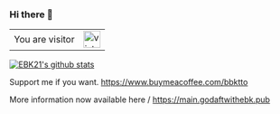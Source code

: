 ### Hi there 👋

<!--
**eebssk1/eebssk1** is a ✨ _special_ ✨ repository because its `README.md` (this file) appears on your GitHub profile.

Here are some ideas to get you started:

- 🔭 I’m currently working on ...
- 🌱 I’m currently learning ...
- 👯 I’m looking to collaborate on ...
- 🤔 I’m looking for help with ...
- 💬 Ask me about ...
- 📫 How to reach me: ...
- 😄 Pronouns: ...
- ⚡ Fun fact: ...
-->
<table>
  <tr>
    <td>You are visitor</td>
    <td><img src="https://profile-counter.glitch.me/EBK21/count.svg" alt="vistor count" height="30" /></td>
  </tr>
</table>

[![EBK21's github stats](https://github-readme-stats.vercel.app/api?username=eebssk1&show_icons=true&theme=cobalt&include_all_commits=true)](https://github.com/anuraghazra/github-readme-stats)

Support me if you want.
https://www.buymeacoffee.com/bbktto

More information now available here \/
https://main.godaftwithebk.pub

